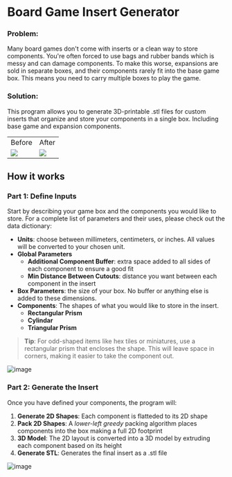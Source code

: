 # Board Game Insert Generator

### Problem:
Many board games don't come with inserts or a clean way to store components.  You're often forced to use bags and rubber bands which is messy and can damage components.
To make this worse, expansions are sold in separate boxes, and their components rarely fit into the base game box.  This means you need to carry multiple boxes to play the game.

### Solution:
This program allows you to generate 3D-printable .stl files for custom inserts that organize and store your components in a single box.  Including base game and expansion components.

<table>
  <tr>
    <td>Before</td>
    <td>After</td>
  </tr>
  <tr>
    <td><img src="https://github.com/user-attachments/assets/61890de9-cd34-441f-ac88-44b7c11563b8"></td>
    <td><img src="https://github.com/user-attachments/assets/8ef5a63b-5f54-4a06-9fab-277c18ad0084"></td>
  </tr>
</table>

## How it works

### Part 1: Define Inputs

Start by describing your game box and the components you would like to store.
For a complete list of parameters and their uses, please check out the data dictionary:
- **Units**: choose between millimeters, centimeters, or inches.  All values will be converted to your chosen unit.
- **Global Parameters**
  - **Additional Component Buffer**: extra space added to all sides of each component to ensure a good fit
  - **Min Distance Between Cutouts**: distance you want between each component in the insert
- **Box Parameters**: the size of your box.  No buffer or anything else is added to these dimensions.
- **Components**: The shapes of what you would like to store in the insert.
  - **Rectangular Prism**
  - **Cylindar**
  - **Triangular Prism**
> **Tip**: For odd-shaped items like hex tiles or miniatures, use a rectangular prism that encloses the shape.  This will leave space in corners, making it easier to take the component out.

![image](https://github.com/user-attachments/assets/32b3890e-0c78-4c77-9fe2-d743a9aa5eed)

### Part 2: Generate the Insert
Once you have defined your components, the program will:
1. **Generate 2D Shapes**: Each component is flatteded to its 2D shape
2. **Pack 2D Shapes**: A *lower-left greedy* packing algorithm places components into the box making a full 2D footprint
3. **3D Model**: The 2D layout is converted into a 3D model by extruding each component based on its height
4. **Generate STL**: Generates the final insert as a .stl file

![image](https://github.com/user-attachments/assets/ef96c4c6-7b9b-4483-8c39-0c58edd2ac49)

